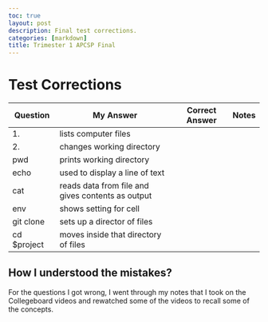 ```yaml
---
toc: true
layout: post
description: Final test corrections. 
categories: [markdown]
title: Trimester 1 APCSP Final
---
```


# Test Corrections

| Question | My Answer | Correct Answer | Notes
| --- | --- | --- | --- | 
| 1. | lists computer files |
| 2.  | changes working directory |
| pwd | prints working directory |
| echo | used to display a line of text |
| cat | reads data from file and gives contents as output |
| env | shows setting for cell |
| git clone | sets up a director of files |
| cd $project | moves inside that directory of files |
















## How I understood the mistakes? 

For the questions I got wrong, I went through my notes that I took on the Collegeboard videos and rewatched some of the videos to recall some of the concepts. 




